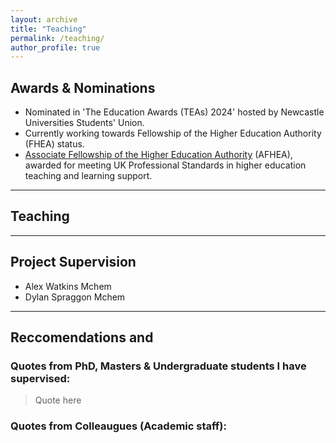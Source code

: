 ```yaml
---
layout: archive
title: "Teaching"
permalink: /teaching/
author_profile: true
---
```


## Awards & Nominations
- Nominated in 'The Education Awards (TEAs) 2024' hosted by Newcastle Universities Students' Union.
- Currently working towards Fellowship of the Higher Education Authority (FHEA) status.
- [Associate Fellowship of the Higher Education Authority](https://fforrester.github.io/files/Frazer%20Forrester%20-%20Associate%20Fellowship.pdf) (AFHEA), awarded for meeting UK Professional Standards in higher education teaching and learning support.

---
## Teaching

---
## Project Supervision

- Alex Watkins Mchem
- Dylan Spraggon Mchem

---
## Reccomendations and 

### Quotes from PhD, Masters & Undergraduate students I have supervised:

> Quote here <!-- Person -->

### Quotes from Colleaugues (Academic staff):
